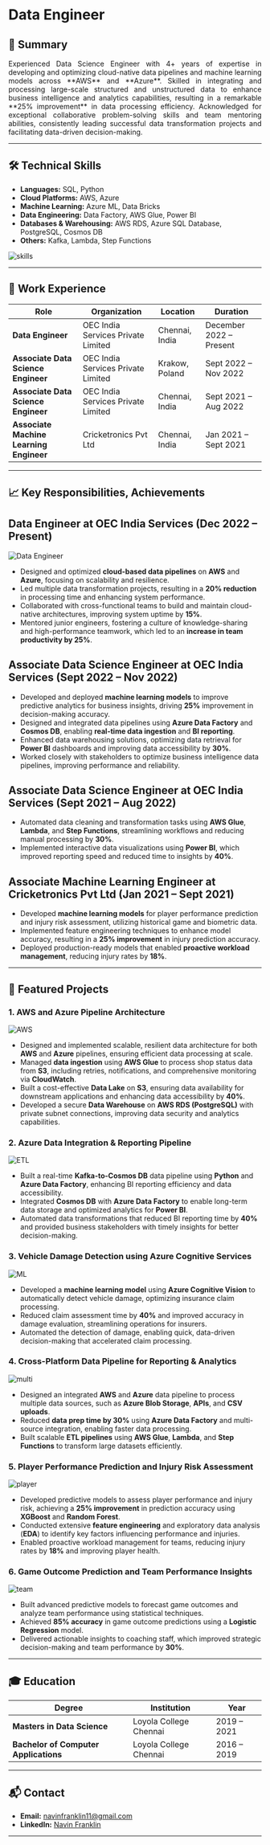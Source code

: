 # Data Engineer

## 📝 Summary
<div style="text-align: justify;">
Experienced Data Science Engineer with 4+ years of expertise in developing and optimizing cloud-native data pipelines and machine learning models across **AWS** and **Azure**. Skilled in integrating and processing large-scale structured and unstructured data to enhance business intelligence and analytics capabilities, resulting in a remarkable **25% improvement** in data processing efficiency. Acknowledged for exceptional collaborative problem-solving skills and team mentoring abilities, consistently leading successful data transformation projects and facilitating data-driven decision-making.
</div>

---

## 🛠️ Technical Skills

- **Languages:** SQL, Python
- **Cloud Platforms:** AWS, Azure
- **Machine Learning:** Azure ML, Data Bricks
- **Data Engineering:** Data Factory, AWS Glue, Power BI
- **Databases & Warehousing:** AWS RDS, Azure SQL Database, PostgreSQL, Cosmos DB
- **Others:** Kafka, Lambda, Step Functions

![skills](/assets/img/skills.png)

---

## 💼 Work Experience

| Role                                | Organization                         | Location         | Duration               |
|-------------------------------------|--------------------------------------|------------------|------------------------|
| **Data Engineer**                   | OEC India Services Private Limited   | Chennai, India   | December 2022 – Present|
| **Associate Data Science Engineer** | OEC India Services Private Limited   | Krakow, Poland   | Sept 2022 – Nov 2022   |
| **Associate Data Science Engineer** | OEC India Services Private Limited   | Chennai, India   | Sept 2021 – Aug 2022   |
| **Associate Machine Learning Engineer** | Cricketronics Pvt Ltd             | Chennai, India   | Jan 2021 – Sept 2021   |

---

## 📈 Key Responsibilities, Achievements

## **Data Engineer** at OEC India Services (Dec 2022 – Present)
![Data Engineer](https://your-image-path.com) <!-- Optional image for the section -->
- Designed and optimized **cloud-based data pipelines** on **AWS** and **Azure**, focusing on scalability and resilience.
- Led multiple data transformation projects, resulting in a **20% reduction** in processing time and enhancing system performance.
- Collaborated with cross-functional teams to build and maintain cloud-native architectures, improving system uptime by **15%**.
- Mentored junior engineers, fostering a culture of knowledge-sharing and high-performance teamwork, which led to an **increase in team productivity by 25%**.
  
## **Associate Data Science Engineer** at OEC India Services (Sept 2022 – Nov 2022)
- Developed and deployed **machine learning models** to improve predictive analytics for business insights, driving **25%** improvement in decision-making accuracy.
- Designed and integrated data pipelines using **Azure Data Factory** and **Cosmos DB**, enabling **real-time data ingestion** and **BI reporting**.
- Enhanced data warehousing solutions, optimizing data retrieval for **Power BI** dashboards and improving data accessibility by **30%**.
- Worked closely with stakeholders to optimize business intelligence data pipelines, improving performance and reliability.
  
## **Associate Data Science Engineer** at OEC India Services (Sept 2021 – Aug 2022)
- Automated data cleaning and transformation tasks using **AWS Glue**, **Lambda**, and **Step Functions**, streamlining workflows and reducing manual processing by **30%**.
- Implemented interactive data visualizations using **Power BI**, which improved reporting speed and reduced time to insights by **40%**.

## **Associate Machine Learning Engineer** at Cricketronics Pvt Ltd (Jan 2021 – Sept 2021)
- Developed **machine learning models** for player performance prediction and injury risk assessment, utilizing historical game and biometric data.
- Implemented feature engineering techniques to enhance model accuracy, resulting in a **25% improvement** in injury prediction accuracy.
- Deployed production-ready models that enabled **proactive workload management**, reducing injury rates by **18%**.

---

## **📌 Featured Projects**

### 1. **AWS and Azure Pipeline Architecture**
![AWS](assets/img/AWS.png)
- Designed and implemented scalable, resilient data architecture for both **AWS** and **Azure** pipelines, ensuring efficient data processing at scale.
- Managed **data ingestion** using **AWS Glue** to process shop status data from **S3**, including retries, notifications, and comprehensive monitoring via **CloudWatch**.
- Built a cost-effective **Data Lake** on **S3**, ensuring data availability for downstream applications and enhancing data accessibility by **40%**.
- Developed a secure **Data Warehouse** on **AWS RDS (PostgreSQL)** with private subnet connections, improving data security and analytics capabilities.

### 2. **Azure Data Integration & Reporting Pipeline**
![ETL](assets/img/ETL.png)
- Built a real-time **Kafka-to-Cosmos DB** data pipeline using **Python** and **Azure Data Factory**, enhancing BI reporting efficiency and data accessibility.
- Integrated **Cosmos DB** with **Azure Data Factory** to enable long-term data storage and optimized analytics for **Power BI**.
- Automated data transformations that reduced BI reporting time by **40%** and provided business stakeholders with timely insights for better decision-making.

### 3. **Vehicle Damage Detection using Azure Cognitive Services**
![ML](assets/img/ML.png)
- Developed a **machine learning model** using **Azure Cognitive Vision** to automatically detect vehicle damage, optimizing insurance claim processing.
- Reduced claim assessment time by **40%** and improved accuracy in damage evaluation, streamlining operations for insurers.
- Automated the detection of damage, enabling quick, data-driven decision-making that accelerated claim processing.

### 4. **Cross-Platform Data Pipeline for Reporting & Analytics**
![multi](assets/img/multi.png)
- Designed an integrated **AWS** and **Azure** data pipeline to process multiple data sources, such as **Azure Blob Storage**, **APIs**, and **CSV uploads**.
- Reduced **data prep time by 30%** using **Azure Data Factory** and multi-source integration, enabling faster data processing.
- Built scalable **ETL pipelines** using **AWS Glue**, **Lambda**, and **Step Functions** to transform large datasets efficiently.

### 5. **Player Performance Prediction and Injury Risk Assessment**
![player](assets/img/player.png)
- Developed predictive models to assess player performance and injury risk, achieving a **25% improvement** in prediction accuracy using **XGBoost** and **Random Forest**.
- Conducted extensive **feature engineering** and exploratory data analysis (**EDA**) to identify key factors influencing performance and injuries.
- Enabled proactive workload management for teams, reducing injury rates by **18%** and improving player health.

### 6. **Game Outcome Prediction and Team Performance Insights**
![team](assets/img/team.png)
- Built advanced predictive models to forecast game outcomes and analyze team performance using statistical techniques.
- Achieved **85% accuracy** in game outcome predictions using a **Logistic Regression** model.
- Delivered actionable insights to coaching staff, which improved strategic decision-making and team performance by **30%**.

---
## 🎓 Education

| Degree                                | Institution            | Year         |
|---------------------------------------|-----------------------|--------------|
| **Masters in Data Science**           | Loyola College Chennai | 2019 – 2021  |
| **Bachelor of Computer Applications** | Loyola College Chennai | 2016 – 2019  |

---

## 📬 Contact

- **Email:** [navinfranklin11@gmail.com](mailto:navinfranklin11@gmail.com)
- **LinkedIn:** [Navin Franklin](https://www.linkedin.com/in/navin-franklin/)

---
